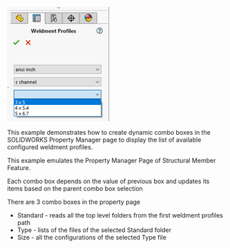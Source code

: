 ![Property manager page with weldment profiles selector](property-page.png)

This example demonstrates how to create dynamic combo boxes in the SOLIDWORKS Property Manager page to display the list of available configured weldment profiles.

This example emulates the Property Manager Page of Structural Member Feature.

Each combo box depends on the value of previous box and updates its items based on the parent combo box selection

There are 3 combo boxes in the property page

* Standard - reads all the top level folders from the first weldment profiles path
* Type - lists of the files of the selected Standard folder
* Size - all the configurations of the selected Type file